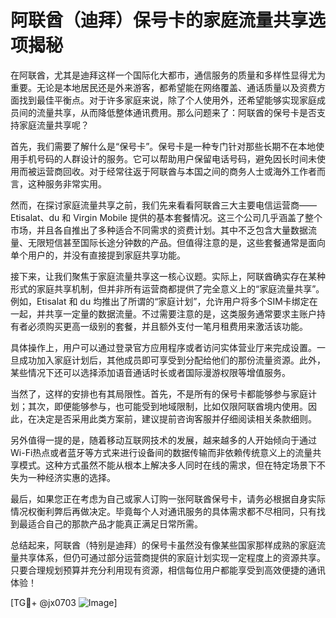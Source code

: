 # 阿联酋（迪拜）保号卡的家庭流量共享选项揭秘

在阿联酋，尤其是迪拜这样一个国际化大都市，通信服务的质量和多样性显得尤为重要。无论是本地居民还是外来游客，都希望能在网络覆盖、通话质量以及资费方面找到最佳平衡点。对于许多家庭来说，除了个人使用外，还希望能够实现家庭成员间的流量共享，从而降低整体通讯费用。那么问题来了：阿联酋的保号卡是否支持家庭流量共享呢？

首先，我们需要了解什么是“保号卡”。保号卡是一种专门针对那些长期不在本地使用手机号码的人群设计的服务。它可以帮助用户保留电话号码，避免因长时间未使用而被运营商回收。对于经常往返于阿联酋与本国之间的商务人士或海外工作者而言，这种服务非常实用。

然而，在探讨家庭流量共享之前，我们先来看看阿联酋三大主要电信运营商——Etisalat、du 和 Virgin Mobile 提供的基本套餐情况。这三个公司几乎涵盖了整个市场，并且各自推出了多种适合不同需求的资费计划。其中不乏包含大量数据流量、无限短信甚至国际长途分钟数的产品。但值得注意的是，这些套餐通常是面向单个用户的，并没有直接提到家庭共享功能。

接下来，让我们聚焦于家庭流量共享这一核心议题。实际上，阿联酋确实存在某种形式的家庭共享机制，但并非所有运营商都提供了完全意义上的“家庭流量共享”。例如，Etisalat 和 du 均推出了所谓的“家庭计划”，允许用户将多个SIM卡绑定在一起，并共享一定量的数据流量。不过需要注意的是，这类服务通常要求主账户持有者必须购买更高一级别的套餐，并且额外支付一笔月租费用来激活该功能。

具体操作上，用户可以通过登录官方应用程序或者访问实体营业厅来完成设置。一旦成功加入家庭计划后，其他成员即可享受到分配给他们的那份流量资源。此外，某些情况下还可以选择添加语音通话时长或者国际漫游权限等增值服务。

当然了，这样的安排也有其局限性。首先，不是所有的保号卡都能够参与家庭计划；其次，即便能够参与，也可能受到地域限制，比如仅限阿联酋境内使用。因此，在决定是否采用此类方案前，建议提前咨询客服并仔细阅读相关条款细则。

另外值得一提的是，随着移动互联网技术的发展，越来越多的人开始倾向于通过Wi-Fi热点或者蓝牙等方式来进行设备间的数据传输而非依赖传统意义上的流量共享模式。这种方式虽然不能从根本上解决多人同时在线的需求，但在特定场景下不失为一种经济实惠的选择。

最后，如果您正在考虑为自己或家人订购一张阿联酋保号卡，请务必根据自身实际情况权衡利弊后再做决定。毕竟每个人对通讯服务的具体需求都不尽相同，只有找到最适合自己的那款产品才能真正满足日常所需。

总结起来，阿联酋（特别是迪拜）的保号卡虽然没有像某些国家那样成熟的家庭流量共享体系，但仍可通过部分运营商提供的家庭计划实现一定程度上的资源共享。只要合理规划预算并充分利用现有资源，相信每位用户都能享受到高效便捷的通讯体验！

[TG💪+ @jx0703 ![Image](https://github.com/user-attachments/assets/dbca1d08-cadb-493c-b0ec-ad6f7a83f270)]